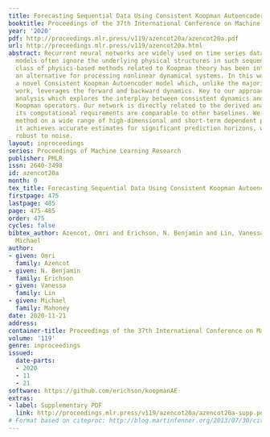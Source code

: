 ```yaml
---
title: Forecasting Sequential Data Using Consistent Koopman Autoencoders
booktitle: Proceedings of the 37th International Conference on Machine Learning
year: '2020'
pdf: http://proceedings.mlr.press/v119/azencot20a/azencot20a.pdf
url: http://proceedings.mlr.press/v119/azencot20a.html
abstract: Recurrent neural networks are widely used on time series data, yet such
  models often ignore the underlying physical structures in such sequences. A new
  class of physics-based methods related to Koopman theory has been introduced, offering
  an alternative for processing nonlinear dynamical systems. In this work, we propose
  a novel Consistent Koopman Autoencoder model which, unlike the majority of existing
  work, leverages the forward and backward dynamics. Key to our approach is a new
  analysis which explores the interplay between consistent dynamics and their associated
  Koopman operators. Our network is directly related to the derived analysis, and
  its computational requirements are comparable to other baselines. We evaluate our
  method on a wide range of high-dimensional and short-term dependent problems, and
  it achieves accurate estimates for significant prediction horizons, while also being
  robust to noise.
layout: inproceedings
series: Proceedings of Machine Learning Research
publisher: PMLR
issn: 2640-3498
id: azencot20a
month: 0
tex_title: Forecasting Sequential Data Using Consistent Koopman Autoencoders
firstpage: 475
lastpage: 485
page: 475-485
order: 475
cycles: false
bibtex_author: Azencot, Omri and Erichson, N. Benjamin and Lin, Vanessa and Mahoney,
  Michael
author:
- given: Omri
  family: Azencot
- given: N. Benjamin
  family: Erichson
- given: Vanessa
  family: Lin
- given: Michael
  family: Mahoney
date: 2020-11-21
address: 
container-title: Proceedings of the 37th International Conference on Machine Learning
volume: '119'
genre: inproceedings
issued:
  date-parts:
  - 2020
  - 11
  - 21
software: https://github.com/erichson/koopmanAE
extras:
- label: Supplementary PDF
  link: http://proceedings.mlr.press/v119/azencot20a/azencot20a-supp.pdf
# Format based on citeproc: http://blog.martinfenner.org/2013/07/30/citeproc-yaml-for-bibliographies/
---
```

